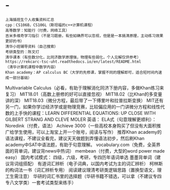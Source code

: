 # -
	上海插班生个人收集资料汇总
	cpp：CS106B，CS106L（斯坦福的c++计算机课程）
	高等数学：知能行（付费，网络工具）
	吉米多维奇学习指引（不是习题册，有些如确界可以忽视，但是是一本搞清原理，主动练习效果更好的书）
	清华小班辅导资料（自己搜索）
	考研类型的：陈文灯
	清华课本（有些数分化，比同济数学原理强，物理有些弱化，个人见解仅供参考）
	https://rekcarc-tsc-uht.readthedocs.io/en/latest/README.html
	（清华计算机课程中数学内容）
	Khan academy：AP calculus BC（大学的先修课，掌握不同的理解即可，适合短时间内速成一部分基础）
Multivariable Calculus（必看，有助于理解消化同济下册内容，多做Khan练习来复习）
MIT18.01（高数上册修的好可以直接忽视）
MIT18.02（比Khan的多变量讲的深）
MIT18.03（微分方程，最后带了一下傅里叶和拉普拉斯变换）
MIT还有另一门，如果你学过经济学或是物理竞赛，比较偏应用的一门讲微分方程和线性代数的上手快的课程：LEARN DIFFERENTIAL EQUATIONS: UP CLOSE WITH GILBERT STRANG AND CLEVE MOLER
英语：
ELA式（句意理解更顺利）：
Noredink（付费，语法）
Achieve 3000（一些高校本身购买了但没有大面积推广给学生使用，可以上淘宝上开一个账号，阅读与写作）
推荐Khan academy的语法课程，不建议全看完，建议天天做题到弄懂语法初步，然后刷Khan academy中SAT中语法题，有助于句意理解。
vocabulary.com（免费，全英界面的背单词，建议背news中热词）
membean（付费，大型的word power made easy）
国内考试模式：
四级，六级，考研，专四历年语词单选
墨墨背单词（建议背词组搭配）
有道词汇辨析（电子词典，以国内考试为主的词汇辨析）
柯林斯的构词法一书（词汇辨析专用）
阅读建议理清考研类逻辑思路（置换型语文，理工生需注意）
华研的词汇书里的选择题（华研书籍不错选，可以拿（不建议专四专八文学类）一套考试类型来练手）
